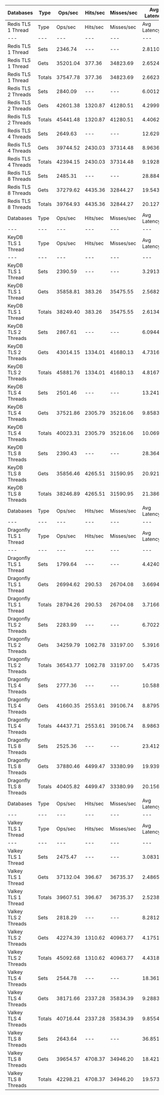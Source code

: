 | Databases | Type | Ops/sec | Hits/sec | Misses/sec | Avg Latency | p50 Latency | p99 Latency | p99.9 Latency | KB/sec |
| --- | --- | --- | --- | --- | --- | --- | --- | --- | --- |
| Redis TLS 1 Thread | Type | Ops/sec | Hits/sec | Misses/sec | Avg Latency | p50 Latency | p99 Latency | p99.9 Latency | KB/sec |
| --- | --- | --- | --- | --- | --- | --- | --- | --- | --- |
Redis TLS 1 Thread | Sets | 2346.74 | --- | --- | 2.81100 | 2.60700 | 7.00700 | 35.32700 | 2456.72 |
Redis TLS 1 Thread | Gets | 35201.04 | 377.36 | 34823.69 | 2.65247 | 2.51100 | 5.43900 | 8.31900 | 1719.26 |
Redis TLS 1 Thread | Totals | 37547.78 | 377.36 | 34823.69 | 2.66237 | 2.52700 | 5.50300 | 9.15100 | 4175.98 |
Redis TLS 2 Threads | Sets | 2840.09 | --- | --- | 6.00127 | 4.25500 | 11.90300 | 319.48700 | 2973.20 |
Redis TLS 2 Threads | Gets | 42601.38 | 1320.87 | 41280.51 | 4.29996 | 4.09500 | 9.66300 | 12.99100 | 2948.25 |
Redis TLS 2 Threads | Totals | 45441.48 | 1320.87 | 41280.51 | 4.40629 | 4.12700 | 9.72700 | 14.39900 | 5921.45 |
Redis TLS 4 Threads | Sets | 2649.63 | --- | --- | 12.62996 | 8.89500 | 25.72700 | 704.51100 | 2773.82 |
Redis TLS 4 Threads | Gets | 39744.52 | 2430.03 | 37314.48 | 8.96366 | 8.38300 | 21.24700 | 27.51900 | 3952.96 |
Redis TLS 4 Threads | Totals | 42394.15 | 2430.03 | 37314.48 | 9.19280 | 8.44700 | 21.37500 | 29.69500 | 6726.78 |
Redis TLS 8 Threads | Sets | 2485.31 | --- | --- | 28.88484 | 19.96700 | 56.06300 | 1507.32700 | 2601.79 |
Redis TLS 8 Threads | Gets | 37279.62 | 4435.36 | 32844.27 | 19.54325 | 18.43100 | 44.28700 | 57.59900 | 5872.25 |
Redis TLS 8 Threads | Totals | 39764.93 | 4435.36 | 32844.27 | 20.12710 | 18.55900 | 44.79900 | 62.20700 | 8474.04 |
| Databases | Type | Ops/sec | Hits/sec | Misses/sec | Avg Latency | p50 Latency | p99 Latency | p99.9 Latency | KB/sec |
| --- | --- | --- | --- | --- | --- | --- | --- | --- | --- |
| KeyDB TLS 1 Thread | Type | Ops/sec | Hits/sec | Misses/sec | Avg Latency | p50 Latency | p99 Latency | p99.9 Latency | KB/sec |
| --- | --- | --- | --- | --- | --- | --- | --- | --- | --- |
KeyDB TLS 1 Thread | Sets | 2390.59 | --- | --- | 3.29131 | 2.51100 | 5.79100 | 117.24700 | 2502.63 |
KeyDB TLS 1 Thread | Gets | 35858.81 | 383.26 | 35475.55 | 2.56825 | 2.39900 | 4.28700 | 5.63100 | 1750.23 |
KeyDB TLS 1 Thread | Totals | 38249.40 | 383.26 | 35475.55 | 2.61344 | 2.39900 | 4.35100 | 6.20700 | 4252.86 |
KeyDB TLS 2 Threads | Sets | 2867.61 | --- | --- | 6.09442 | 4.60700 | 18.94300 | 200.70300 | 3002.01 |
KeyDB TLS 2 Threads | Gets | 43014.15 | 1334.01 | 41680.13 | 4.73161 | 4.38300 | 11.90300 | 15.87100 | 2977.16 |
KeyDB TLS 2 Threads | Totals | 45881.76 | 1334.01 | 41680.13 | 4.81679 | 4.38300 | 12.22300 | 17.79100 | 5979.17 |
KeyDB TLS 4 Threads | Sets | 2501.46 | --- | --- | 13.24196 | 10.36700 | 34.30300 | 395.26300 | 2618.70 |
KeyDB TLS 4 Threads | Gets | 37521.86 | 2305.79 | 35216.06 | 9.85832 | 9.27900 | 23.42300 | 30.33500 | 3743.60 |
KeyDB TLS 4 Threads | Totals | 40023.31 | 2305.79 | 35216.06 | 10.06980 | 9.34300 | 24.06300 | 33.02300 | 6362.29 |
KeyDB TLS 8 Threads | Sets | 2390.43 | --- | --- | 28.36402 | 24.70300 | 61.18300 | 643.07100 | 2502.47 |
KeyDB TLS 8 Threads | Gets | 35856.46 | 4265.51 | 31590.95 | 20.92171 | 19.96700 | 44.79900 | 65.02300 | 5647.55 |
KeyDB TLS 8 Threads | Totals | 38246.89 | 4265.51 | 31590.95 | 21.38686 | 20.09500 | 46.33500 | 77.31100 | 8150.01 |
| Databases | Type | Ops/sec | Hits/sec | Misses/sec | Avg Latency | p50 Latency | p99 Latency | p99.9 Latency | KB/sec |
| --- | --- | --- | --- | --- | --- | --- | --- | --- | --- |
| Dragonfly TLS 1 Thread | Type | Ops/sec | Hits/sec | Misses/sec | Avg Latency | p50 Latency | p99 Latency | p99.9 Latency | KB/sec |
| --- | --- | --- | --- | --- | --- | --- | --- | --- | --- |
Dragonfly TLS 1 Thread | Sets | 1799.64 | --- | --- | 4.42403 | 3.75900 | 7.74300 | 152.57500 | 1883.99 |
Dragonfly TLS 1 Thread | Gets | 26994.62 | 290.53 | 26704.08 | 3.66947 | 3.72700 | 7.16700 | 7.90300 | 1319.60 |
Dragonfly TLS 1 Thread | Totals | 28794.26 | 290.53 | 26704.08 | 3.71663 | 3.72700 | 7.19900 | 8.25500 | 3203.59 |
Dragonfly TLS 2 Threads | Sets | 2283.99 | --- | --- | 6.70229 | 5.08700 | 12.41500 | 274.43100 | 2391.03 |
Dragonfly TLS 2 Threads | Gets | 34259.79 | 1062.78 | 33197.00 | 5.39162 | 5.02300 | 11.07100 | 13.56700 | 2371.52 |
Dragonfly TLS 2 Threads | Totals | 36543.77 | 1062.78 | 33197.00 | 5.47353 | 5.02300 | 11.13500 | 14.97500 | 4762.55 |
Dragonfly TLS 4 Threads | Sets | 2777.36 | --- | --- | 10.58818 | 8.38300 | 26.62300 | 356.35100 | 2907.53 |
Dragonfly TLS 4 Threads | Gets | 41660.35 | 2553.61 | 39106.74 | 8.87956 | 8.25500 | 21.63100 | 28.92700 | 4149.97 |
Dragonfly TLS 4 Threads | Totals | 44437.71 | 2553.61 | 39106.74 | 8.98635 | 8.25500 | 21.88700 | 30.84700 | 7057.50 |
Dragonfly TLS 8 Threads | Sets | 2525.36 | --- | --- | 23.41207 | 19.07100 | 56.06300 | 712.70300 | 2643.72 |
Dragonfly TLS 8 Threads | Gets | 37880.46 | 4499.47 | 33380.99 | 19.93902 | 18.81500 | 45.31100 | 61.18300 | 5959.49 |
Dragonfly TLS 8 Threads | Totals | 40405.82 | 4499.47 | 33380.99 | 20.15608 | 18.81500 | 45.56700 | 67.07100 | 8603.21 |
| Databases | Type | Ops/sec | Hits/sec | Misses/sec | Avg Latency | p50 Latency | p99 Latency | p99.9 Latency | KB/sec |
| --- | --- | --- | --- | --- | --- | --- | --- | --- | --- |
| Valkey TLS 1 Thread | Type | Ops/sec | Hits/sec | Misses/sec | Avg Latency | p50 Latency | p99 Latency | p99.9 Latency | KB/sec |
| --- | --- | --- | --- | --- | --- | --- | --- | --- | --- |
Valkey TLS 1 Thread | Sets | 2475.47 | --- | --- | 3.08314 | 2.99100 | 7.13500 | 13.24700 | 2591.49 |
Valkey TLS 1 Thread | Gets | 37132.04 | 396.67 | 36735.37 | 2.48656 | 2.41500 | 4.31900 | 5.63100 | 1812.18 |
Valkey TLS 1 Thread | Totals | 39607.51 | 396.67 | 36735.37 | 2.52385 | 2.44700 | 4.44700 | 7.19900 | 4403.67 |
Valkey TLS 2 Threads | Sets | 2818.29 | --- | --- | 8.28126 | 7.39100 | 10.55900 | 197.63100 | 2950.38 |
Valkey TLS 2 Threads | Gets | 42274.39 | 1310.62 | 40963.77 | 4.17518 | 4.04700 | 6.62300 | 8.09500 | 2925.51 |
Valkey TLS 2 Threads | Totals | 45092.68 | 1310.62 | 40963.77 | 4.43181 | 4.12700 | 8.57500 | 9.98300 | 5875.89 |
Valkey TLS 4 Threads | Sets | 2544.78 | --- | --- | 18.36177 | 16.63900 | 24.95900 | 395.26300 | 2664.05 |
Valkey TLS 4 Threads | Gets | 38171.66 | 2337.28 | 35834.39 | 9.28833 | 9.02300 | 15.16700 | 20.86300 | 3799.95 |
Valkey TLS 4 Threads | Totals | 40716.44 | 2337.28 | 35834.39 | 9.85542 | 9.15100 | 19.58300 | 24.44700 | 6463.99 |
Valkey TLS 8 Threads | Sets | 2643.64 | --- | --- | 36.85189 | 33.27900 | 47.87100 | 778.23900 | 2767.54 |
Valkey TLS 8 Threads | Gets | 39654.57 | 4708.37 | 34946.20 | 18.42195 | 17.91900 | 29.05500 | 34.55900 | 6236.77 |
Valkey TLS 8 Threads | Totals | 42298.21 | 4708.37 | 34946.20 | 19.57382 | 18.17500 | 38.14300 | 45.31100 | 9004.31 |
